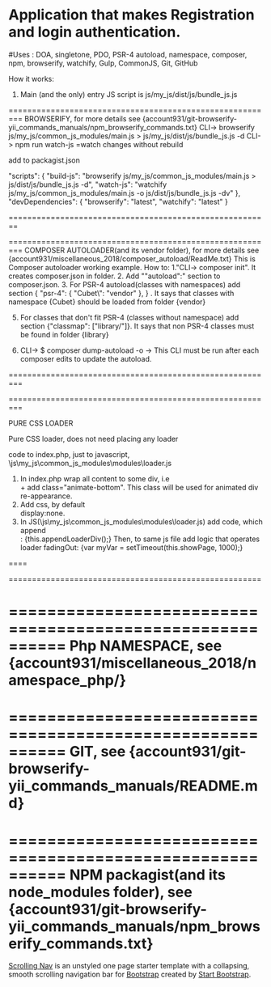 # Application that makes Registration and login authentication.
#Uses : DOA, singletone, PDO, PSR-4 autoload, namespace, composer, npm, browserify, watchify, Gulp, CommonJS, Git, GitHub

How it works:
1. Main (and the only) entry JS script is js/my_js/dist/js/bundle_js.js






=========================================================
BROWSERIFY, for more details see {account931/git-browserify-yii_commands_manuals/npm_browserify_commands.txt}
CLI-> browserify js/my_js/common_js_modules/main.js > js/my_js/dist/js/bundle_js.js -d
CLI-> npm run watch-js    =watch changes without rebuild
                                         
add to packagist.json

 "scripts": {
    "build-js": "browserify js/my_js/common_js_modules/main.js > js/dist/js/bundle_js.js -d",
    "watch-js": "watchify js/my_js/common_js_modules/main.js -o js/dist/js/bundle_js.js -dv"
  },
 "devDependencies": {
    "browserify": "latest",
    "watchify": "latest"
  }

========================================================









=========================================================
COMPOSER AUTOLOADER(and its vendor folder), for more details see {account931/miscellaneous_2018/composer_autoload/ReadMe.txt}
This is Composer autoloader working example.
How to:
1."CLI-> composer init". It creates composer.json in folder.
2. Add ""autoload":" section to composer.json.
3. For PSR-4 autoload(classes with namespaces) add section { "psr-4": { "Cubet\\": "vendor" }, } . 
It says that classes with namespace {Cubet} should be loaded from folder {vendor}

5. For classes that don't fit PSR-4 (classes without namespace) add section {"classmap": ["library/"]}.
It says that non PSR-4 classes must be found in folder {library}

6. CLI-> $ composer dump-autoload -o      -> This CLI must be run after each composer edits to update the autoload.

=========================================================








=========================================================

PURE CSS LOADER

Pure CSS loader, does not need placing any loader <div> code to index.php, just to javascript, \js\my_js\common_js_modules\modules\loader.js

1. In index.php wrap all content to some div, i.e <div id="all"> + add class="animate-bottom". This class will be used for animated div re-appearance.
2. Add css, by default <div id="all"> display:none.
3. In JS(\js\my_js\common_js_modules\modules\loader.js) add code, which append <div id="loaderX"> : {this.appendLoaderDiv();}
 Then, to same js file add logic that operates loader fadingOut: {var myVar = setTimeout(this.showPage, 1000);}
 
====

======================================================


==========================================================
Php NAMESPACE, see {account931/miscellaneous_2018/namespace_php/}
==========================================================

==========================================================
GIT, see {account931/git-browserify-yii_commands_manuals/README.md}
==========================================================

==========================================================
NPM packagist(and its node_modules folder), see {account931/git-browserify-yii_commands_manuals/npm_browserify_commands.txt}
==========================================================



[Scrolling Nav](http://startbootstrap.com/template-overviews/scrolling-nav/) is an unstyled one page starter template with a collapsing, smooth scrolling navigation bar for [Bootstrap](http://getbootstrap.com/) created by [Start Bootstrap](http://startbootstrap.com/).

